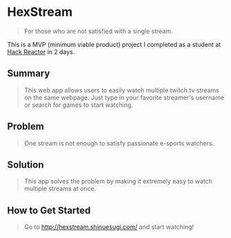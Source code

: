 # HexStream #
> For those who are not satisfied with a single stream.

This is a MVP (minimum viable product) project I completed as a student at [Hack Reactor](http://hackreactor.com) in 2 days.

## Summary ##
> This web app allows users to easily watch multiple twitch.tv streams on the same webpage.
Just type in your favorite streamer's username or search for games to start watching.

## Problem ##
> One stream is not enough to satisfy passionate e-sports watchers.

## Solution ##
> This app solves the problem by making it extremely easy to watch multiple streams at once.

## How to Get Started ##
> Go to http://hexstream.shinuesugi.com/ and start watching!
